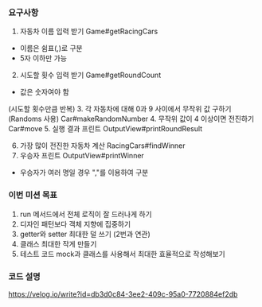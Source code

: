 ### 요구사항
1. 자동차 이름 입력 받기 Game#getRacingCars
- 이름은 쉼표(,)로 구분
- 5자 이하만 가능
2. 시도할 횟수 입력 받기 Game#getRoundCount
- 값은 숫자여야 함

(시도할 횟수만큼 반복)
3. 각 자동차에 대해 0과 9 사이에서 무작위 값 구하기(Randoms 사용) Car#makeRandomNumber
4. 무작위 값이 4 이상이면 전진하기 Car#move
5. 실행 결과 프린트 OutputView#printRoundResult

6. 가장 많이 전진한 자동차 계산 RacingCars#findWinner
7. 우승자 프린트 OutputView#printWinner
- 우승자가 여러 명일 경우 ","를 이용하여 구분



### 이번 미션 목표
1. run 메서드에서 전체 로직이 잘 드러나게 하기
2. 디자인 패턴보다 객체 지향에 집중하기
3. getter와 setter 최대한 덜 쓰기 (2번과 연관)
4. 클래스 최대한 작게 만들기
5. 테스트 코드 mock과 클래스를 사용해서 최대한 효율적으로 작성해보기

### 코드 설명
https://velog.io/write?id=db3d0c84-3ee2-409c-95a0-7720884ef2db

